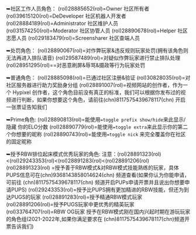 ➥社区工作人员角色：
(rol)28885652(rol)=Owner 社区所有者
(rol)39615120(rol)=DeDeveloper 社区机器人开发者
(rol)28884189(rol)=Administrator 社区维护人员
(rol)31574250(rol)=Moderator 社区协管人员
(rol)28890678(rol)=Helper 社区志愿人员
(rol)29183479(rol)=Screensharer 社区查端人员

➥处罚角色：
(rol)28890067(rol)=对作弊玩家&违反规则玩家处罚(拥有该角色则无法再进入排队语音)
(rol)29587489(rol)=对疑似作弊玩家进行禁止排队处理
(rol)28951295(rol)==对恶意刷屏&辱骂&摄政等行为玩家处罚

➥普通角色：
(rol)28885098(rol)=已通过社区注册&验证
(rol)30828035(rol)=对社区服务器进行助力奖励身分组
(rol)28891007(rol)=视频网站的创作者，作为一个 Hypixel 创作者，这个角色目前没有真正的标准，我们可以根据你发布过的视频进行判断，如果你想要这个角色，请前往(chn)8117575439678117(chn) 开启一张票证告知我们

➥Prime角色:
(rol)28890813(rol)=能使用`=toggle prefix show/hide`来此显示/隐藏 你的ELO分数
(rol)28890779(rol)=能使用`=toggle extra`来此显示你的第二个你想要的昵称
(rol)28890743(rol)=能使用`=toggle nick` 来完全覆盖你在社区的固定昵称

➥授予RBW排位起床模式优秀玩家的角色:
注意：(rol)28891323(rol)<(rol)29243353(rol)<(rol)28891283(rol)<(rol)28891206(rol)
(rol)28891323(rol) =授予善于RBW模式&对RBW模式技能熟练的玩家，具体PUPS信息可在(chn)9368143858014624(chn) 频道查看(如果你认为你能申请，可前往 (chn)8117575439678117(chn) 频道开启PUPs申请开票并且说出你想要申请PUPS)
(rol)29243353(rol)=授予比PUPS拥有更加精进的RBW技能，但还为到达PUGS的玩家
(rol)28891283(rol)=授予精通RBW模式玩家
(rol)28891206(rol)=授予PUGS玩家中更优秀的精英玩家
(rol)33764707(rol)=RBW OG玩家 授予在RBW模式刚在国内兴起时期在游玩玩家的角色组(2021-2022年,如果你满足要求在 (chn)8117575439678117(chn)频道开票告诉我们)
